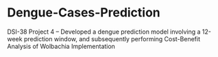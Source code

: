# Dengue-Cases-Prediction
DSI-38 Project 4 – Developed a dengue prediction model involving a 12-week prediction window, and subsequently performing Cost-Benefit Analysis of Wolbachia Implementation
